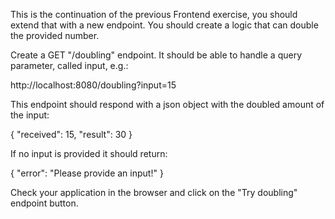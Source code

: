 This is the continuation of the previous Frontend exercise,
you should extend that with a new endpoint.
You should create a logic that can double the provided number.

Create a GET "/doubling" endpoint.
It should be able to handle a query parameter, called input, e.g.:

http://localhost:8080/doubling?input=15

This endpoint should respond with a json object with the doubled amount of the input:

{
"received": 15,
"result": 30
}

If no input is provided it should return:

{
"error": "Please provide an input!"
}

Check your application in the browser and click on the "Try doubling" endpoint button.

